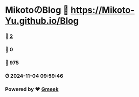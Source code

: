 # MikotoのBlog :link: https://Mikoto-Yu.github.io/Blog 
### :page_facing_up: [2](https://Mikoto-Yu.github.io/Blog/tag.html) 
### :speech_balloon: 0 
### :hibiscus: 975 
### :alarm_clock: 2024-11-04 09:59:46 
### Powered by :heart: [Gmeek](https://github.com/Meekdai/Gmeek)
